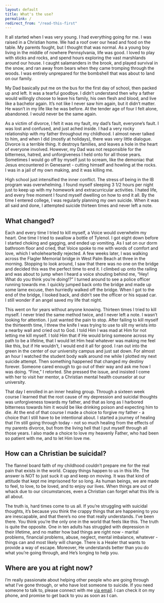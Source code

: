 ```yaml
---
layout: default
title: What's the use?
permalink: /
redirect_from: "/read-this-first"
---
```


It all started when I was very young. I had everything going for me. I was raised in a Christian home. We had a roof over our head and food on the table. My parents fought, but I thought that was normal. As a young boy living in the middle of nowhere Pennsylvania, life was good. I loved to play with sticks and rocks, and spend hours exploring the vast marshlands around our house. I caught salamanders in the brook, and played survival in the snow, and ran away from bears when they came tromping through the woods. I was entirely unprepared for the bombshell that was about to land on our family.

My Dad basically put me on the bus for the first day of school, then packed up and left. It was a tearful goodbye. I didn’t understand then why a father would willingly choose to leave his family, his own flesh and blood, and live like a bachelor again. It’s not like I never saw him again, but it didn’t matter. He wasn’t in my life like he was before. At the tender age of four I felt alone, abandoned. I would never be the same again.

As a victim of divorce, I felt it was my fault, my dad’s fault, everyone’s fault. I was lost and confused, and just ached inside. I had a very rocky relationship with my father throughout my childhood. I almost never talked to him, and when I did (mostly at holidays), there was very little dialogue. Divorce is a terrible thing. It destroys families, and leaves a hole in the heart of everyone involved. However, my Dad was not responsible for the bitterness, hatred, and unforgiveness I held onto for all those years. Sometimes I would go off by myself just to scream, like the demoniac that Jesus encountered in Genesaret - cutting himself and howling at the rocks. I was in a jail of my own making, and it was killing me.

High school just intensified the inner conflict. The stress of being in the IB program was overwhelming. I found myself sleeping 3 1/2 hours per night just to keep up with my homework and extracurricular activities. I hated life, and every free moment I found myself dwelling on how to end it all. By the time I entered college, I was regularly planning my own suicide. When it was all said and done, I attempted suicide thirteen times and never left a note.

## What changed?

Each and every time I tried to kill myself, a Voice would overwhelm my heart. One time I tried to swallow a bottle of Tylenol. I got eight down before I started choking and gagging, and ended up vomiting. As I sat on our dorm bathroom floor and cried, that Voice spoke to me with words of comfort and love, which I wholeheartedly rejected. A few weeks later, I was walking across the Flagler Memorial bridge in West Palm Beach at three in the morning. Stopping to look around, I saw that there was no one on the bridge and decided this was the perfect time to end it. I climbed up onto the railing and was about to jump when I heard a voice shouting behind me, “Hey! What do you think you’re doing!?” I turned around to see a police officer running towards me. I quickly jumped back onto the bridge and made up some lame excuse, then hurriedly walked off the bridge. When I got to the end of the bridge, I looked back, and didn’t see the officer or his squad car. I still wonder if an angel saved my life that night.

This went on for years without anyone knowing. Thirteen times I tried to kill myself. I never tried the same method twice, and I never left a note. I wasn’t looking for attention. I just wanted the pain to stop. After failing to kill myself the thirteenth time, I threw the knife I was trying to use to slit my wrists into a nearby wall and cried out to God. I told Him I was mad at Him for not letting me kill myself. I told Him that if He would bring someone across my path to be a lifeline, that I would let Him heal whatever was making me feel like this, but if He wouldn’t, I would end it all for good. I ran out into the green in the center of our university campus and just sat down. For almost an hour I watched the student body walk around me while I plotted my next suicide attempt. Then something happened that changed my destiny forever. Someone cared enough to go out of their way and ask me how I was doing. “Fine,” I retorted. She pressed the issue, and insisted I come with her to visit her mentor, a Christian mental health counselor at our university.

That day I enrolled in an inner healing group. Through a sixteen week course I learned that the root cause of my depression and suicidal thoughts was unforgiveness towards my father, and that as long as I harbored bitterness towards him it would be like drinking poison and expecting him to die. At the end of that course I made a choice to forgive my father - a choice that I still have to be intentional about. I started a journey of healing that I’m still going through today - not so much healing from the effects of my parents divorce, but from the living hell that I put myself through all those years. I also made a choice to love my heavenly Father, who had been so patient with me, and to let Him love me.

## How can a Christian be suicidal?

The flannel board faith of my childhood couldn’t prepare me for the real pain that exists in the world. Crappy things happen to us in this life. The answer is NOT to just suck it up and keep on moving. It was that kind of attitude that kept me imprisoned for so long. As human beings, we are made to feel, to love, to be loved, and to enjoy our lives. When things are out of whack due to our circumstances, even a Christian can forget what this life is all about.

The truth is, hard times come to us all. If you’re struggling with suicidal thoughts, it’s because you think the crappy things that are happening to you are inescapable, and that there’s no one that really understands. I’ve been there. You think you’re the only one in the world that feels like this. The truth is quite the opposite. One in ten adults has struggled with depression in their lifetime, and no matter how bad things are right now - marital problems, financial problems, abuse, neglect, mental imbalance, whatever - things can and most likely will change. There is a Healer that wants to provide a way of escape. Moreover, He understands better than you do what you’re going through, and He’s longing to help you.

## Where are you at right now?

I’m really passionate about helping other people who are going through what I’ve gone through, or who have lost someone to suicide. If you need someone to talk to, please connect with me <a href="mailto:help@whatstheuse.org">via email</a>. I can check it on my phone, and promise to get back to you as soon as I can.